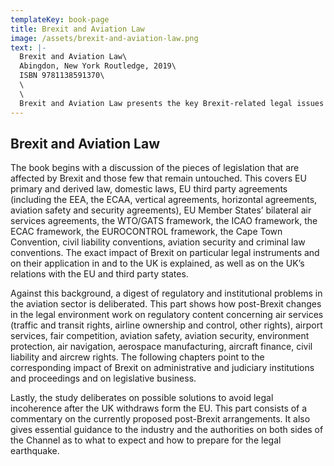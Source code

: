 ```yaml
---
templateKey: book-page
title: Brexit and Aviation Law
image: /assets/brexit-and-aviation-law.png
text: |-
  Brexit and Aviation Law\
  Abingdon, New York Routledge, 2019\
  ISBN 9781138591370\
  \
  \
  Brexit and Aviation Law presents the key Brexit-related legal issues for aviation business and administration. 
---
```

## Brexit and Aviation Law

The book begins with a discussion of the pieces of legislation that are affected by Brexit and those few that remain untouched. This covers EU primary and derived law, domestic laws, EU third party agreements (including the EEA, the ECAA, vertical agreements, horizontal agreements, aviation safety and security agreements), EU Member States’ bilateral air services agreements, the WTO/GATS framework, the ICAO framework, the ECAC framework, the EUROCONTROL framework, the Cape Town Convention, civil liability conventions, aviation security and criminal law conventions. The exact impact of Brexit on particular legal instruments and on their application in and to the UK is explained, as well as on the UK’s relations with the EU and third party states.

Against this background, a digest of regulatory and institutional problems in the aviation sector is deliberated. This part shows how post-Brexit changes in the legal environment work on regulatory content concerning air services (traffic and transit rights, airline ownership and control, other rights), airport services, fair competition, aviation safety, aviation security, environment protection, air navigation, aerospace manufacturing, aircraft finance, civil liability and aircrew rights. The following chapters point to the corresponding impact of Brexit on administrative and judiciary institutions and proceedings and on legislative business.

Lastly, the study deliberates on possible solutions to avoid legal incoherence after the UK withdraws form the EU. This part consists of a commentary on the currently proposed post-Brexit arrangements. It also gives essential guidance to the industry and the authorities on both sides of the Channel as to what to expect and how to prepare for the legal earthquake.